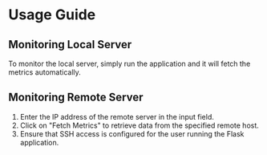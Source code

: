 # Usage Guide

## Monitoring Local Server

To monitor the local server, simply run the application and it will fetch the metrics automatically.

## Monitoring Remote Server

1. Enter the IP address of the remote server in the input field.
2. Click on "Fetch Metrics" to retrieve data from the specified remote host.
3. Ensure that SSH access is configured for the user running the Flask application.
